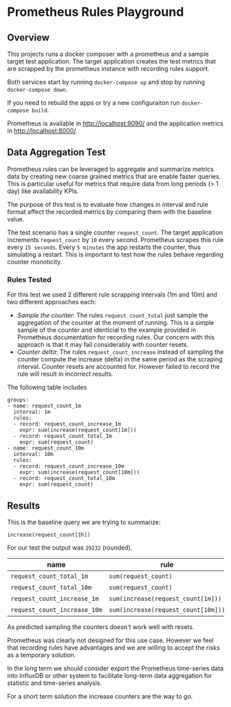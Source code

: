 # Prometheus Rules Playground

## Overview

This projects runs a docker composer with a prometheus and a sample target test application. The target application creates the test metrics that are scrapped by the prometheus instance with recording rules support.
 
Both services start by running `docker-compose up` and stop by running `docker-compose down`. 

If you need to rebuild the apps or try a new configuraiton run `docker-compose build`.

Prometheus is available in  <http://localhost:9090/> and the application metrics in <http://localhost:8000/>.

## Data Aggregation Test

Prometheus rules can be leveraged to aggregate and summarize metrics data by creating new coarse grained metrics that are enable faster queries. This is particular useful for metrics that require data from long periods (> 1 day) like availability KPIs. 

The purpose of this test is to evaluate how changes in interval and rule format affect the recorded metrics by comparing them with the baseline value.

The test scenario has a single counter `request_count`. The target application increments `request_count` by `10` every second. Prometheus scrapes this rule every `15 seconds`. Every `5 minutes` the app restarts the counter, thus simulating a restart. This is important to test how the rules behave regarding counter monoticity. 

### Rules Tested 

For this test we used 2 different rule scrapping intervals (1m and 10m) and two different approaches each:

   - *Sample the counter*: The rules `request_count_total` just sample the aggregation of the counter at the moment of running. This is a simple sample of the counter and identicial to the example provided in Prometheus documentation for recording rules. Our concern with this approach is that it may fail considerably with counter resets.
   - *Counter delta*: The rules `request_count_increase` instead of sampling the counter compute the increase (delta) in the same period as the scraping interval. Counter resets are accounted for. However failed to record the rule will result in incorrect results. 

   
The following table includes 
   

```
groups:
- name: request_count_1m
  interval: 1m
  rules:
  - record: request_count_increase_1m
    expr: sum(increase(request_count[1m]))
  - record: request_count_total_1m
    expr: sum(request_count)
- name: request_count_10m
  interval: 10m
  rules:
  - record: request_count_increase_10m
    expr: sum(increase(request_count[10m]))
  - record: request_count_total_10m
    expr: sum(request_count)
```

## Results 

This is the baseline query we are trying to summarize:

```increase(request_count[1h])```

For our test the output was `29232` (rounded).

|name|rule|query|result|error|
|---|---|---|---|---|
|`request_count_total_1m`|`sum(request_count)`|`increase(request_count_total_1m[1h])`|	26705| -9% |
|`request_count_total_10m`|`sum(request_count)`|`increase(request_count_total_10m[1h])`|	81834| 180% |
|`request_count_increase_1m`|`sum(increase(request_count[1m]))`|`sum_over_time(request_count_increase_1m[1h])`|28298| -3% |
|`request_count_increase_10m`|`sum(increase(request_count[10m]))`|`sum_over_time(request_count_increase_10m[1h])`|29056.425003457687| -1% |

As predicted sampling the counters doesn't work well with resets.

Prometheus was clearly not designed for this use case. However we feel that recording rules have advantages and we are willing to accept the risks as a temporary solution.

In the long term we should consider export the Prometheus time-series data into InfluxDB or other system to facilitate long-term data aggregation for statistic and time-series analysis.

For a short term solution the increase counters are the way to go.